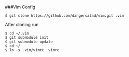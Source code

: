 ###Vim Config

    $ git clone https://github.com/dangersalad/vim.git .vim

After cloning run

    $ cd ~/.vim
    $ git submodule init
    $ git submodule update
    $ cd ~/
    $ ln -s .vim/vimrc .vimrc
